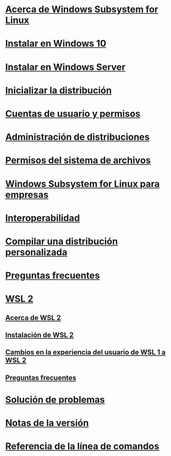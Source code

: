 # [Acerca de Windows Subsystem for Linux](./about.md)
# [Instalar en Windows 10](./install-win10.md)
# [Instalar en Windows Server](./install-on-server.md)
# [Inicializar la distribución](./initialize-distro.md)
# [Cuentas de usuario y permisos](./user-support.md)
# [Administración de distribuciones](./wsl-config.md)
# [Permisos del sistema de archivos](./file-permissions.md)
# [Windows Subsystem for Linux para empresas](./enterprise.md)
# [Interoperabilidad](./interop.md)
# [Compilar una distribución personalizada](./build-custom-distro.md)
# [Preguntas frecuentes](./faq.md)
# [WSL 2](./wsl2-index.md)
## [Acerca de WSL 2](./wsl2-about.md)
## [Instalación de WSL 2](./wsl2-install.md)
## [Cambios en la experiencia del usuario de WSL 1 a WSL 2](./wsl2-ux-changes.md)
## [Preguntas frecuentes](./wsl2-faq.md)

# [Solución de problemas](./troubleshooting.md)
# [Notas de la versión](./release-notes.md)
# [Referencia de la línea de comandos](./reference.md)